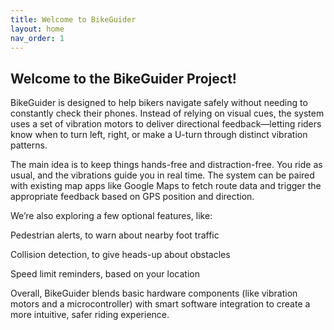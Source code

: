 ```yaml
---
title: Welcome to BikeGuider
layout: home
nav_order: 1
---
```


## Welcome to the BikeGuider Project!



BikeGuider is designed to help bikers navigate safely without needing to constantly check their phones. Instead of relying on visual cues, the system uses a set of vibration motors to deliver directional feedback—letting riders know when to turn left, right, or make a U-turn through distinct vibration patterns.

The main idea is to keep things hands-free and distraction-free. You ride as usual, and the vibrations guide you in real time. The system can be paired with existing map apps like Google Maps to fetch route data and trigger the appropriate feedback based on GPS position and direction.

We’re also exploring a few optional features, like:

Pedestrian alerts, to warn about nearby foot traffic

Collision detection, to give heads-up about obstacles

Speed limit reminders, based on your location

Overall, BikeGuider blends basic hardware components (like vibration motors and a microcontroller) with smart software integration to create a more intuitive, safer riding experience.
